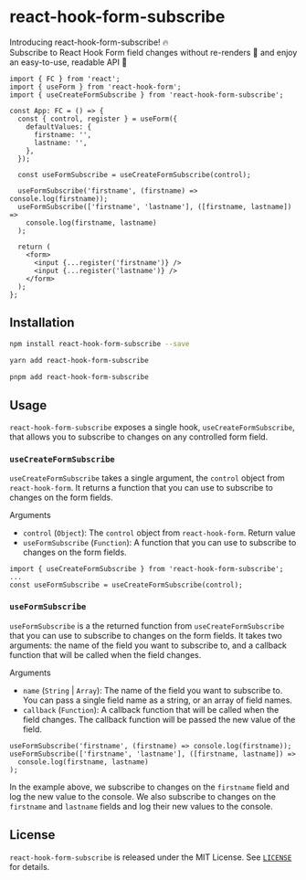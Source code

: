 # react-hook-form-subscribe

Introducing react-hook-form-subscribe! 🔥</br>
Subscribe to React Hook Form field changes without re-renders 🔄 and enjoy an easy-to-use, readable API 🙌

```tsx
import { FC } from 'react';
import { useForm } from 'react-hook-form';
import { useCreateFormSubscribe } from 'react-hook-form-subscribe';

const App: FC = () => {
  const { control, register } = useForm({
    defaultValues: {
      firstname: '',
      lastname: '',
    },
  });

  const useFormSubscribe = useCreateFormSubscribe(control);

  useFormSubscribe('firstname', (firstname) => console.log(firstname));
  useFormSubscribe(['firstname', 'lastname'], ([firstname, lastname]) =>
    console.log(firstname, lastname)
  );

  return (
    <form>
      <input {...register('firstname')} />
      <input {...register('lastname')} />
    </form>
  );
};
```

## Installation

```bash
npm install react-hook-form-subscribe --save
```

```bash
yarn add react-hook-form-subscribe
```

```bash
pnpm add react-hook-form-subscribe
```

## Usage

`react-hook-form-subscribe` exposes a single hook, `useCreateFormSubscribe`, that allows you to subscribe to changes on any controlled form field.

### `useCreateFormSubscribe`
`useCreateFormSubscribe` takes a single argument, the `control` object from `react-hook-form`. It returns a function that you can use to subscribe to changes on the form fields.

Arguments
- `control` (`Object`): The `control` object from `react-hook-form`.
Return value
- `useFormSubscribe` (`Function`): A function that you can use to subscribe to changes on the form fields.
```tsx
import { useCreateFormSubscribe } from 'react-hook-form-subscribe';
...
const useFormSubscribe = useCreateFormSubscribe(control);
```

### `useFormSubscribe`
`useFormSubscribe` is a the returned function from `useCreateFormSubscribe` that you can use to subscribe to changes on the form fields. It takes two arguments: the name of the field you want to subscribe to, and a callback function that will be called when the field changes.

Arguments
- `name` (`String` | `Array`): The name of the field you want to subscribe to. You can pass a single field name as a string, or an array of field names.
- `callback` (`Function`): A callback function that will be called when the field changes. The callback function will be passed the new value of the field.

```tsx
useFormSubscribe('firstname', (firstname) => console.log(firstname));
useFormSubscribe(['firstname', 'lastname'], ([firstname, lastname]) =>
  console.log(firstname, lastname)
);
```

In the example above, we subscribe to changes on the `firstname` field and log the new value to the console. We also subscribe to changes on the `firstname` and `lastname` fields and log their new values to the console.


## License
`react-hook-form-subscribe` is released under the MIT License. See [`LICENSE`](./LICENSE) for details.